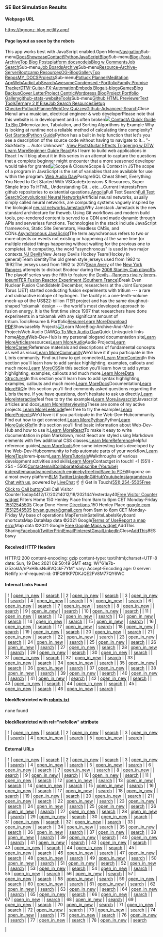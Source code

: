 ### SE Bot Simulation Results

#### Webpage URL

https://bgoonz-blog.netlify.app/

#### Page layout as seen by the robots

This app works best with JavaScript enabled.[](https://bgoonz-blog.netlify.app/)Open Menu[Navigation](https://bgoonz-blog.netlify.app/docs/sitemap)Sub-menu[Docs](https://bgoonz-blog.netlify.app/docs)[Showcase](https://bgoonz-blog.netlify.app/showcase)[Contact!](https://bgoonz-blog.netlify.app/docs/faq/contact)[Python](https://bgoonz-blog.netlify.app/docs/python/python-ds)[JavaScript](https://bgoonz-blog.netlify.app/javascript)[Blog](https://bgoonz-blog.netlify.app/blog/)Sub-menu[Blog-Post-Archive](https://bgoonz.blogspot.com/)[Top Blog Posts](https://blog-w-comments.vercel.app/)[platform docs](https://bgoonz-blog.netlify.app/blog/platform-docs/)[nodejs](https://bgoonz-blog.netlify.app/docs/articles/nodejs/)[Blog w Comments](https://bgoonz-blog.netlify.app/blogWcomments/)[Job Search](https://bgoonz-blog.netlify.app/docs/interview/job-search-nav/)Sub-menu[Job Boards](https://bgoonz-blog.netlify.app/interview/job-boards)[Archive](https://bgoonz-blog.netlify.app/docs/tools/Archive)Sub-menu[Resource-Archive-Server](https://github.com/bgoonz/Learning-Assets)[Bootcamp Resources](https://lambda-resources.netlify.app/)[OG-Blog](https://web-dev-resource-hub.netlify.app/)[Gallery](https://bgoonz-blog.netlify.app/docs/gallery)[Top Repos](https://bgoonz-blog.netlify.app/docs)[MY_DOCS](https://bryan-guner.gitbook.io/my-docs/)[Projects](https://bgoonz-blog.netlify.app/docs/projects)Sub-menu[Potluck Planner](https://potluck-landing.netlify.app/)[Meditation App](https://meditate42app.netlify.app/)[WebAudioLab](https://panoramic-eggplant-452e4.netlify.app/)[SearchAwesome](https://bgoonz.github.io/searchAwesome/)[Condensed -Portfolio](https://bg-portfolio.netlify.app/)[Family Promise Tracker](https://a.familypromiseservicetracker.dev/)[DTW-Guitar-FX-Automation](https://github.com/bgoonz/Revamped-Automatic-Guitar-Effect-Triggering)[Embeds Blog](https://friendly-panda-b61ab.netlify.app/)[alt-blogs](https://bgoonz-blog-v3-0.netlify.app/)[Games](https://bgoonz-games.netlify.app/)[Blog Backup](https://bgoonz-blog-v3-0.netlify.app/)[Cover Letter](https://bgoonz-cv.netlify.app/)[Project Centric](https://project-portfolio42.netlify.app/)[Wordpress Blog](https://web-dev-hub.com/)[Project Portfolio Gallery](https://project-portfolio42.netlify.app/)[github-stats-website](https://bgoonz.github.io/github-stats-website/)[Tools](https://bgoonz-blog.netlify.app/docs/tools)Sub-menu[Github HTML Previewer](https://githtmlpreview.netlify.app/)[Text Tools](https://devtools42.netlify.app/)[Ternary 2 If Else](https://ternary42.netlify.app/)[Job Search Resources](https://determined-dijkstra-ee7390.netlify.app/)[Setup Checker](https://github.com/bgoonz/web-dev-setup-checker)[PotluckPlanner](https://potluck-landing.netlify.app/)[WebDev Quizzes](https://web-dev-interview-prep-quiz-website.netlify.app/)[Github-Advanced-Search](https://github.com/search/advanced)Close Menu[](https://github.com/bgoonz/BGOONZ_BLOG_2.0)I am a musician, electrical engineer & web developerPlease note that this website is in development and is often broken![](https://www.vagrantup.com/)[](mailto:bryan.guner@gmail.com)[](https://www.youtube.com/channel/UC9-rYyUMsnEBK8G8fCyrXXA/videos)[](https://www.instagram.com/bgoonz/?hl=en)[](https://www.pinterest.com/bryanguner/_saved/)[](https://www.linkedin.com/in/bryan-guner-046199128/)[ ](https://webpack.js.org/)[](https://www.adobe.com/products/xd.html)[](https://app.netlify.com/sites/bgoonz-blog/deploys)[](https://github.com/bgoonz/github-readme-activity-graph)[Contact](https://sidebar-blog.netlify.app/contact/)[A Quick Guide To Big O](https://medium.com/star-gazers/a-quick-guide-to-big-o-notation-memoization-tabulation-and-sorting-algorithms-by-example-803ff193c522)Memoization, Tabulation, and Sorting Algorithms by Example Why is looking at runtime not a reliable method of calculating time complexity?[Get Started](https://bgoonz-blog.netlify.app/docs)[Python Guide](https://bgoonzblog20master.gatsbyjs.io/docs/python/)Python has a built in help function that let's you see a description of the source code without having to navigate to it... "-SickNasty ... Autor Unknown" .[View Posts](https://bgoonzblog20master.gatsbyjs.io/docs/python/)[Guitar Effects Triggering w DTW](https://github.com/bgoonz/Revamped-Automatic-Guitar-Effect-Triggering) [Learn More](https://bgoonz-blog.netlify.app/docs/tools)[Beginner Guide React](https://bryanguner.medium.com/introductory-react-part-2-cda01615a186)As I learn to build web applications in React I will blog about it in this series in an attempt to capture the questions that a complete beginner might encounter that a more seasoned developer would take for granted![Scope & Closure](https://dev.to/bgoonz/scope-and-context-in-javascript-5cma)Scope & Context in JSThe scope of a program in JavaScript is the set of variables that are available for use within the program. [Web Audio Daw](https://mihirbeg28.netlify.app/)PostgreSQL Cheat Sheet, Everything You Need to Get Started With VSCodeExtensions & Resources, Super Simple Intro To HTML, Understanding Git... etc....Current InterestsFrom github repositories to existential questions.[Angolia](https://bgoonz-blog.netlify.app/angolia)Full Text Search[Full Text Search](https://www.algolia.com/)[Convolutional Neural Networks](https://bgoonz-blog.netlify.app/neural)Artificial neural networks, usually simply called neural networks, are computing systems vaguely inspired by the biological [neural networks](https://github.com/tensorflow/tensorflow)[Jamstack](https://bgoonz-blog.netlify.app/jamstack)Why Jamstack Jamstack is the new standard architecture for theweb. Using Git workflows and modern build tools, pre-rendered content is served to a CDN and made dynamic through APIs and serverless functions. Technologies in the stack include JavaScript frameworks, Static Site Generators, Headless CMSs, and CDNs.[Asynchronous JavaScript](https://bgoonz-blog.netlify.app/lorem-ipsum)The term asynchronous refers to two or more objects or events not existing or happening at the same time (or multiple related things happening without waiting for the previous one to complete). In computing, the word "asynchronous" is used in two major contexts.[NJ Devils](https://www.allaboutthejersey.com/)New Jersey Devils Hockey Team(Hockey in general)Team identity[](https://en.wikipedia.org/wiki/File:OldDevils.png)The old green style jerseys used from 1982 to 1992The jerseys used from 1992 to 2017[Sean Avery](https://en.wikipedia.org/wiki/Sean_Avery) of the [New York Rangers](https://en.wikipedia.org/wiki/New_York_Rangers) attempts to distract Brodeur during the [2008 Stanley Cup playoffs](https://en.wikipedia.org/wiki/2008_Stanley_Cup_playoffs). The playoff series was the fifth to feature the [Devils--Rangers rivalry](https://en.wikipedia.org/wiki/Devils%E2%80%93Rangers_rivalry).[lorem-ipsum](https://www.xml-sitemaps.com/#)[ITER Fusion Reactor Experiment (Southern France)](https://bgoonz-blog.netlify.app/lorem-ipsum)Break Even Nuclear Fusion CandidateIn December, researchers at the Joint European Torus (JET) started conducting fusion experiments with tritium --- a rare and radioactive isotope of hydrogen. The facility is a one-tenth-volume mock-up of the US$22-billion ITER project and has the same doughnut-shaped 'tokamak' design --- the world's most developed approach to fusion energy. It is the first time since 1997 that researchers have done experiments in a tokamak with any significant amount of tritium.ToolsResume & Portfolio[Resume](https://github.com/bgoonz/resume-cv-portfolio-samples/raw/master/2021-resume/bryan-guner-resume-2021.pdf)[Learn More](https://1drv.ms/b/s!AkGiZ9n9CRDSpLsZsnPtiN7p77vq6A)[Download PDF](https://www.xml-sitemaps.com/#)ShowcaseMy Projects![Learn More](https://bgoonz-blog.netlify.app/showcase)Blog-Archive-And-Mini-ProjectsWeb Audio DAW[Go To Web Audio Daw](https://mihirbegmusiclab.netlify.app/)Quick Linksquick links home[About](https://bgoonz-blog.netlify.app/docs/about/)Web-Dev-Hub is my personal blogand documentation site[Learn More](https://bgoonz-blog.netlify.app/docs/about/)[Articles](https://bgoonz-blog.netlify.app/docs/articles/)resources[Learn More](https://bgoonz-blog.netlify.app/docs/articles/)[Audio](https://bgoonz-blog.netlify.app/docs/audio/)Audio Projects[Learn More](https://bgoonz-blog.netlify.app/docs/audio/)[Career](https://bgoonz-blog.netlify.app/docs/career/)Reference materials and descriptions of fundamental concepts as well as visua[Learn More](https://bgoonz-blog.netlify.app/docs/career/)[Community](https://bgoonz-blog.netlify.app/docs/community/)We'd love it if you participate in the Libris community. Find out how to get connected.[Learn More](https://bgoonz-blog.netlify.app/docs/community/)[Content](https://bgoonz-blog.netlify.app/docs/content/)In this section you'll learn how to add syntax highlighting, examples, callouts and much more.[Learn More](https://bgoonz-blog.netlify.app/docs/content/)[CSS](https://bgoonz-blog.netlify.app/docs/css/)In this section you'll learn how to add syntax highlighting, examples, callouts and much more.[Learn More](https://bgoonz-blog.netlify.app/docs/css/)[Data Structures](https://bgoonz-blog.netlify.app/docs/data-structures/)In this section you'll learn how to add syntax highlighting, examples, callouts and much more.[Learn More](https://bgoonz-blog.netlify.app/docs/data-structures/)[Docs](https://bgoonz-blog.netlify.app/docs/docs/)Documentation[Learn More](https://bgoonz-blog.netlify.app/docs/docs/)[FAQ](https://bgoonz-blog.netlify.app/docs/faq/)In this section you'll find commonly asked questions regarding the Libris theme. If you have questions, don't hesitate to ask us directly.[Learn More](https://bgoonz-blog.netlify.app/docs/faq/)[Interactive](https://bgoonz-blog.netlify.app/docs/interact/)feel free to try the examples[Learn More](https://bgoonz-blog.netlify.app/docs/interact/)[Javascript](https://bgoonz-blog.netlify.app/docs/javascript/)Javascript articles and docs[Learn More](https://bgoonz-blog.netlify.app/docs/javascript/)[Interviewing](https://bgoonz-blog.netlify.app/docs/interview/)These are some of my active projects.[Learn More](https://bgoonz-blog.netlify.app/docs/interview/)[Leetcode](https://bgoonz-blog.netlify.app/docs/leetcode/)feel free to try the examples[Learn More](https://bgoonz-blog.netlify.app/docs/leetcode/)[Projects](https://bgoonz-blog.netlify.app/docs/projects/)We'd love it if you participate in the Web-Dev-Hubcommunity. Find out how to get connected.[Learn More](https://bgoonz-blog.netlify.app/docs/projects/)[Python](https://bgoonz-blog.netlify.app/docs/python/)Python[Learn More](https://bgoonz-blog.netlify.app/docs/python/)[QuickRef](https://bgoonz-blog.netlify.app/docs/quick-reference/)In this section you'll find basic information about Web-Dev-Hub and how to use it.[Learn More](https://bgoonz-blog.netlify.app/docs/quick-reference/)[React](https://bgoonz-blog.netlify.app/docs/react/)To make it easy to write documentation in plain Markdown, most React are styled using Markdown elements with few additional CSS classes.[Learn More](https://bgoonz-blog.netlify.app/docs/react/)[Reference](https://bgoonz-blog.netlify.app/docs/reference/)helpful reference guides[Learn More](https://bgoonz-blog.netlify.app/docs/reference/)[Tools](https://bgoonz-blog.netlify.app/docs/tools/)See some interesting tools developed by the Web-Dev-Hubcommunity to help automate parts of your workflow.[Learn More](https://bgoonz-blog.netlify.app/docs/tools/)[Tips](https://bgoonz-blog.netlify.app/docs/tips/)lorem-ipsum[Learn More](https://bgoonz-blog.netlify.app/docs/tips/)[Tutorials](https://bgoonz-blog.netlify.app/docs/tutorials/)Walkthroughs of various development activities and skills[Learn More](https://bgoonz-blog.netlify.app/docs/tutorials/)Contactget in touch! +1 (551) - 254 - 5505[Contact](https://bgoonz-blog.netlify.app/docs/faq/contact)[email](https://bgoonz-blog.netlify.app/mailto:bryan.guner@gmail.com)[Collaborate](https://webdevhub.jetbrains.space/oauth/auth/invite/419dd305ba717a392a02aa5b4e41e09c)[Subscribe (Youtube)](https://bgoonz-blog.netlify.app/) [index](https://search.freefind.com/siteindex.html?si=14588965)[sitemap](https://search.freefind.com/find.html?si=14588965&m=0&p=0)[advanced](https://search.freefind.com/find.html?si=14588965&pid=a)[search engine](https://www.freefind.com/)[byfreefind](https://www.freefind.com/)[Save to PDF](https://pdfcrowd.com/url_to_pdf/?)@bgoonz on almost every platform[BLM](https://random-static-html-deploys.netlify.app/blm.html) [Twitter](https://twitter.com/bgooonz)[LinkedIn](https://www.linkedin.com/in/bryan-guner-046199128/)[GitHub](https://github.com/bgoonz)[Youtube](https://www.youtube.com/channel/UC9-rYyUMsnEBK8G8fCyrXXA)[Instagram](https://www.instagram.com/bgoonz/?hl=en)[dev.to](https://dev.to/bgoonz) [Chat with us](https://www.livechatinc.com/chat-with/13199361/), powered by [LiveChat](https://www.livechatinc.com/?welcome) ☝️ ☝️ Get In Touch[(551) 254-5505](tel:+15512545505)[Free Click to Call button](https://elfsight.com/click-to-call-widget/?utm_source=websites&utm_medium=clients&utm_content=click-to-call&utm_term=bgoonz-blog.netlify.app&utm_campaign=free-widget)Call Call Visitor CounterToday4412/17/20214012/18/202144Yesterday40[Free Visitor Counter widget](https://elfsight.com/visitor-counter-widget/?utm_source=websites&utm_medium=clients&utm_content=visitor-counter&utm_term=bgoonz-blog.netlify.app&utm_campaign=free-widget) Filters Home 150 Henley Place from 9am to 6pm CET Monday-Friday [15512545505](tel:15512545505) Clear Done Home [Directions ](https://www.google.com/maps/dir/?api=1&destination=40.7670206,)150 Henley Place [google.com](https://google.com/) [15512545505](tel:15512545505) <bryan.guner@gmail.com> from 9am to 6pm CET Monday-Friday My base of operations MapTerrainSatelliteLabels[](https://maps.google.com/maps?ll=40.768166,-74.016988&z=17&t=m&hl=en&gl=US&mapclient=apiv3)Keyboard shortcutsMap DataMap data ©2021 Google[Terms of Use](https://www.google.com/intl/en_US/help/terms_maps.html)[Report a map error](https://www.google.com/maps/@40.7681663,-74.0169881,17z/data=!10m1!1e1!12b1?source=apiv3&rapsrc=apiv3)Map data ©2021 Google [Free Google Maps widget ](https://elfsight.com/google-maps-widget/?utm_source=websites&utm_medium=clients&utm_content=google-maps&utm_term=bgoonz-blog.netlify.app&utm_campaign=free-widget)AddThis Sharing[Facebook](https://www.xml-sitemaps.com/#)[Twitter](https://www.xml-sitemaps.com/#)[Print](https://www.xml-sitemaps.com/#)[Email](https://www.xml-sitemaps.com/#)[Pinterest](https://www.xml-sitemaps.com/#)[Gmail](https://www.xml-sitemaps.com/#)[LinkedIn](https://www.xml-sitemaps.com/#)[](https://www.xml-sitemaps.com/#)Close[](https://bgoonz-blog.netlify.app/)[AddThis](https://www.addthis.com/website-tools/overview?utm_source=AddThis%20Tools&utm_medium=image)BESbswy

#### Received HTTP Headers

HTTP/2 200
content-encoding: gzip
content-type: text/html;charset=UTF-8
date: Sun, 19 Dec 2021 09:50:49 GMT
etag: W/"61e7b-iz5zokIA/nPxH8usNuBVQckF7YM"
vary: Accept-Encoding
age: 0
server: Netlify
x-nf-request-id: 01FQ91KP7DKJQE2FV8M77QY6WC

#### Internal Links Found

| 1 | [open_in_new](https://bgoonz-blog.netlify.app/ 'Open this page in a new windows') | | [search](https://www.xml-sitemaps.com/se-bot-simulator.html?go=1&pageurl=https%3A%2F%2Fbgoonz-blog.netlify.app%2F&se=googlebot 'Check this page with SE bot simulator') |
| 2 | [open_in_new](https://bgoonz-blog.netlify.app/docs/sitemap 'Open this page in a new windows') | | [search](https://www.xml-sitemaps.com/se-bot-simulator.html?go=1&pageurl=https%3A%2F%2Fbgoonz-blog.netlify.app%2Fdocs%2Fsitemap&se=googlebot 'Check this page with SE bot simulator') |
| 3 | [open_in_new](https://bgoonz-blog.netlify.app/docs 'Open this page in a new windows') | | [search](https://www.xml-sitemaps.com/se-bot-simulator.html?go=1&pageurl=https%3A%2F%2Fbgoonz-blog.netlify.app%2Fdocs&se=googlebot 'Check this page with SE bot simulator') |
| 4 | [open_in_new](https://bgoonz-blog.netlify.app/showcase 'Open this page in a new windows') | | [search](https://www.xml-sitemaps.com/se-bot-simulator.html?go=1&pageurl=https%3A%2F%2Fbgoonz-blog.netlify.app%2Fshowcase&se=googlebot 'Check this page with SE bot simulator') |
| 5 | [open_in_new](https://bgoonz-blog.netlify.app/docs/faq/contact 'Open this page in a new windows') | | [search](https://www.xml-sitemaps.com/se-bot-simulator.html?go=1&pageurl=https%3A%2F%2Fbgoonz-blog.netlify.app%2Fdocs%2Ffaq%2Fcontact&se=googlebot 'Check this page with SE bot simulator') |
| 6 | [open_in_new](https://bgoonz-blog.netlify.app/docs/python/python-ds 'Open this page in a new windows') | | [search](https://www.xml-sitemaps.com/se-bot-simulator.html?go=1&pageurl=https%3A%2F%2Fbgoonz-blog.netlify.app%2Fdocs%2Fpython%2Fpython-ds&se=googlebot 'Check this page with SE bot simulator') |
| 7 | [open_in_new](https://bgoonz-blog.netlify.app/javascript 'Open this page in a new windows') | | [search](https://www.xml-sitemaps.com/se-bot-simulator.html?go=1&pageurl=https%3A%2F%2Fbgoonz-blog.netlify.app%2Fjavascript&se=googlebot 'Check this page with SE bot simulator') |
| 8 | [open_in_new](https://bgoonz-blog.netlify.app/blog/ 'Open this page in a new windows') | | [search](https://www.xml-sitemaps.com/se-bot-simulator.html?go=1&pageurl=https%3A%2F%2Fbgoonz-blog.netlify.app%2Fblog%2F&se=googlebot 'Check this page with SE bot simulator') |
| 9 | [open_in_new](https://bgoonz-blog.netlify.app/blog/platform-docs/ 'Open this page in a new windows') | | [search](https://www.xml-sitemaps.com/se-bot-simulator.html?go=1&pageurl=https%3A%2F%2Fbgoonz-blog.netlify.app%2Fblog%2Fplatform-docs%2F&se=googlebot 'Check this page with SE bot simulator') |
| 10 | [open_in_new](https://bgoonz-blog.netlify.app/docs/articles/nodejs/ 'Open this page in a new windows') | | [search](https://www.xml-sitemaps.com/se-bot-simulator.html?go=1&pageurl=https%3A%2F%2Fbgoonz-blog.netlify.app%2Fdocs%2Farticles%2Fnodejs%2F&se=googlebot 'Check this page with SE bot simulator') |
| 11 | [open_in_new](https://bgoonz-blog.netlify.app/blogWcomments/ 'Open this page in a new windows') | | [search](https://www.xml-sitemaps.com/se-bot-simulator.html?go=1&pageurl=https%3A%2F%2Fbgoonz-blog.netlify.app%2FblogWcomments%2F&se=googlebot 'Check this page with SE bot simulator') |
| 12 | [open_in_new](https://bgoonz-blog.netlify.app/docs/interview/job-search-nav/ 'Open this page in a new windows') | | [search](https://www.xml-sitemaps.com/se-bot-simulator.html?go=1&pageurl=https%3A%2F%2Fbgoonz-blog.netlify.app%2Fdocs%2Finterview%2Fjob-search-nav%2F&se=googlebot 'Check this page with SE bot simulator') |
| 13 | [open_in_new](https://bgoonz-blog.netlify.app/interview/job-boards 'Open this page in a new windows') | | [search](https://www.xml-sitemaps.com/se-bot-simulator.html?go=1&pageurl=https%3A%2F%2Fbgoonz-blog.netlify.app%2Finterview%2Fjob-boards&se=googlebot 'Check this page with SE bot simulator') |
| 14 | [open_in_new](https://bgoonz-blog.netlify.app/docs/tools/Archive 'Open this page in a new windows') | | [search](https://www.xml-sitemaps.com/se-bot-simulator.html?go=1&pageurl=https%3A%2F%2Fbgoonz-blog.netlify.app%2Fdocs%2Ftools%2FArchive&se=googlebot 'Check this page with SE bot simulator') |
| 15 | [open_in_new](https://bgoonz-blog.netlify.app/docs/gallery 'Open this page in a new windows') | | [search](https://www.xml-sitemaps.com/se-bot-simulator.html?go=1&pageurl=https%3A%2F%2Fbgoonz-blog.netlify.app%2Fdocs%2Fgallery&se=googlebot 'Check this page with SE bot simulator') |
| 16 | [open_in_new](https://bgoonz-blog.netlify.app/docs/projects 'Open this page in a new windows') | | [search](https://www.xml-sitemaps.com/se-bot-simulator.html?go=1&pageurl=https%3A%2F%2Fbgoonz-blog.netlify.app%2Fdocs%2Fprojects&se=googlebot 'Check this page with SE bot simulator') |
| 17 | [open_in_new](https://bgoonz-blog.netlify.app/docs/tools 'Open this page in a new windows') | | [search](https://www.xml-sitemaps.com/se-bot-simulator.html?go=1&pageurl=https%3A%2F%2Fbgoonz-blog.netlify.app%2Fdocs%2Ftools&se=googlebot 'Check this page with SE bot simulator') |
| 18 | [open_in_new](https://bgoonz-blog.netlify.app/angolia 'Open this page in a new windows') | | [search](https://www.xml-sitemaps.com/se-bot-simulator.html?go=1&pageurl=https%3A%2F%2Fbgoonz-blog.netlify.app%2Fangolia&se=googlebot 'Check this page with SE bot simulator') |
| 19 | [open_in_new](https://bgoonz-blog.netlify.app/neural%20networks 'Open this page in a new windows') | | [search](https://www.xml-sitemaps.com/se-bot-simulator.html?go=1&pageurl=https%3A%2F%2Fbgoonz-blog.netlify.app%2Fneural+networks&se=googlebot 'Check this page with SE bot simulator') |
| 20 | [open_in_new](https://bgoonz-blog.netlify.app/jamstack 'Open this page in a new windows') | | [search](https://www.xml-sitemaps.com/se-bot-simulator.html?go=1&pageurl=https%3A%2F%2Fbgoonz-blog.netlify.app%2Fjamstack&se=googlebot 'Check this page with SE bot simulator') |
| 21 | [open_in_new](https://bgoonz-blog.netlify.app/lorem-ipsum 'Open this page in a new windows') | | [search](https://www.xml-sitemaps.com/se-bot-simulator.html?go=1&pageurl=https%3A%2F%2Fbgoonz-blog.netlify.app%2Florem-ipsum&se=googlebot 'Check this page with SE bot simulator') |
| 22 | [open_in_new](https://bgoonz-blog.netlify.app/docs/about/ 'Open this page in a new windows') | | [search](https://www.xml-sitemaps.com/se-bot-simulator.html?go=1&pageurl=https%3A%2F%2Fbgoonz-blog.netlify.app%2Fdocs%2Fabout%2F&se=googlebot 'Check this page with SE bot simulator') |
| 23 | [open_in_new](https://bgoonz-blog.netlify.app/docs/articles/ 'Open this page in a new windows') | | [search](https://www.xml-sitemaps.com/se-bot-simulator.html?go=1&pageurl=https%3A%2F%2Fbgoonz-blog.netlify.app%2Fdocs%2Farticles%2F&se=googlebot 'Check this page with SE bot simulator') |
| 24 | [open_in_new](https://bgoonz-blog.netlify.app/docs/audio/ 'Open this page in a new windows') | | [search](https://www.xml-sitemaps.com/se-bot-simulator.html?go=1&pageurl=https%3A%2F%2Fbgoonz-blog.netlify.app%2Fdocs%2Faudio%2F&se=googlebot 'Check this page with SE bot simulator') |
| 25 | [open_in_new](https://bgoonz-blog.netlify.app/docs/career/ 'Open this page in a new windows') | | [search](https://www.xml-sitemaps.com/se-bot-simulator.html?go=1&pageurl=https%3A%2F%2Fbgoonz-blog.netlify.app%2Fdocs%2Fcareer%2F&se=googlebot 'Check this page with SE bot simulator') |
| 26 | [open_in_new](https://bgoonz-blog.netlify.app/docs/community/ 'Open this page in a new windows') | | [search](https://www.xml-sitemaps.com/se-bot-simulator.html?go=1&pageurl=https%3A%2F%2Fbgoonz-blog.netlify.app%2Fdocs%2Fcommunity%2F&se=googlebot 'Check this page with SE bot simulator') |
| 27 | [open_in_new](https://bgoonz-blog.netlify.app/docs/content/ 'Open this page in a new windows') | | [search](https://www.xml-sitemaps.com/se-bot-simulator.html?go=1&pageurl=https%3A%2F%2Fbgoonz-blog.netlify.app%2Fdocs%2Fcontent%2F&se=googlebot 'Check this page with SE bot simulator') |
| 28 | [open_in_new](https://bgoonz-blog.netlify.app/docs/css/ 'Open this page in a new windows') | | [search](https://www.xml-sitemaps.com/se-bot-simulator.html?go=1&pageurl=https%3A%2F%2Fbgoonz-blog.netlify.app%2Fdocs%2Fcss%2F&se=googlebot 'Check this page with SE bot simulator') |
| 29 | [open_in_new](https://bgoonz-blog.netlify.app/docs/data-structures/ 'Open this page in a new windows') | | [search](https://www.xml-sitemaps.com/se-bot-simulator.html?go=1&pageurl=https%3A%2F%2Fbgoonz-blog.netlify.app%2Fdocs%2Fdata-structures%2F&se=googlebot 'Check this page with SE bot simulator') |
| 30 | [open_in_new](https://bgoonz-blog.netlify.app/docs/docs/ 'Open this page in a new windows') | | [search](https://www.xml-sitemaps.com/se-bot-simulator.html?go=1&pageurl=https%3A%2F%2Fbgoonz-blog.netlify.app%2Fdocs%2Fdocs%2F&se=googlebot 'Check this page with SE bot simulator') |
| 31 | [open_in_new](https://bgoonz-blog.netlify.app/docs/faq/ 'Open this page in a new windows') | | [search](https://www.xml-sitemaps.com/se-bot-simulator.html?go=1&pageurl=https%3A%2F%2Fbgoonz-blog.netlify.app%2Fdocs%2Ffaq%2F&se=googlebot 'Check this page with SE bot simulator') |
| 32 | [open_in_new](https://bgoonz-blog.netlify.app/docs/interact/ 'Open this page in a new windows') | | [search](https://www.xml-sitemaps.com/se-bot-simulator.html?go=1&pageurl=https%3A%2F%2Fbgoonz-blog.netlify.app%2Fdocs%2Finteract%2F&se=googlebot 'Check this page with SE bot simulator') |
| 33 | [open_in_new](https://bgoonz-blog.netlify.app/docs/javascript/ 'Open this page in a new windows') | | [search](https://www.xml-sitemaps.com/se-bot-simulator.html?go=1&pageurl=https%3A%2F%2Fbgoonz-blog.netlify.app%2Fdocs%2Fjavascript%2F&se=googlebot 'Check this page with SE bot simulator') |
| 34 | [open_in_new](https://bgoonz-blog.netlify.app/docs/interview/ 'Open this page in a new windows') | | [search](https://www.xml-sitemaps.com/se-bot-simulator.html?go=1&pageurl=https%3A%2F%2Fbgoonz-blog.netlify.app%2Fdocs%2Finterview%2F&se=googlebot 'Check this page with SE bot simulator') |
| 35 | [open_in_new](https://bgoonz-blog.netlify.app/docs/leetcode/ 'Open this page in a new windows') | | [search](https://www.xml-sitemaps.com/se-bot-simulator.html?go=1&pageurl=https%3A%2F%2Fbgoonz-blog.netlify.app%2Fdocs%2Fleetcode%2F&se=googlebot 'Check this page with SE bot simulator') |
| 36 | [open_in_new](https://bgoonz-blog.netlify.app/docs/projects/ 'Open this page in a new windows') | | [search](https://www.xml-sitemaps.com/se-bot-simulator.html?go=1&pageurl=https%3A%2F%2Fbgoonz-blog.netlify.app%2Fdocs%2Fprojects%2F&se=googlebot 'Check this page with SE bot simulator') |
| 37 | [open_in_new](https://bgoonz-blog.netlify.app/docs/python/ 'Open this page in a new windows') | | [search](https://www.xml-sitemaps.com/se-bot-simulator.html?go=1&pageurl=https%3A%2F%2Fbgoonz-blog.netlify.app%2Fdocs%2Fpython%2F&se=googlebot 'Check this page with SE bot simulator') |
| 38 | [open_in_new](https://bgoonz-blog.netlify.app/docs/quick-reference/ 'Open this page in a new windows') | | [search](https://www.xml-sitemaps.com/se-bot-simulator.html?go=1&pageurl=https%3A%2F%2Fbgoonz-blog.netlify.app%2Fdocs%2Fquick-reference%2F&se=googlebot 'Check this page with SE bot simulator') |
| 39 | [open_in_new](https://bgoonz-blog.netlify.app/docs/react/ 'Open this page in a new windows') | | [search](https://www.xml-sitemaps.com/se-bot-simulator.html?go=1&pageurl=https%3A%2F%2Fbgoonz-blog.netlify.app%2Fdocs%2Freact%2F&se=googlebot 'Check this page with SE bot simulator') |
| 40 | [open_in_new](https://bgoonz-blog.netlify.app/docs/reference/ 'Open this page in a new windows') | | [search](https://www.xml-sitemaps.com/se-bot-simulator.html?go=1&pageurl=https%3A%2F%2Fbgoonz-blog.netlify.app%2Fdocs%2Freference%2F&se=googlebot 'Check this page with SE bot simulator') |
| 41 | [open_in_new](https://bgoonz-blog.netlify.app/docs/tools/ 'Open this page in a new windows') | | [search](https://www.xml-sitemaps.com/se-bot-simulator.html?go=1&pageurl=https%3A%2F%2Fbgoonz-blog.netlify.app%2Fdocs%2Ftools%2F&se=googlebot 'Check this page with SE bot simulator') |
| 42 | [open_in_new](https://bgoonz-blog.netlify.app/docs/tips/ 'Open this page in a new windows') | | [search](https://www.xml-sitemaps.com/se-bot-simulator.html?go=1&pageurl=https%3A%2F%2Fbgoonz-blog.netlify.app%2Fdocs%2Ftips%2F&se=googlebot 'Check this page with SE bot simulator') |
| 43 | [open_in_new](https://bgoonz-blog.netlify.app/docs/tutorials/ 'Open this page in a new windows') | | [search](https://www.xml-sitemaps.com/se-bot-simulator.html?go=1&pageurl=https%3A%2F%2Fbgoonz-blog.netlify.app%2Fdocs%2Ftutorials%2F&se=googlebot 'Check this page with SE bot simulator') |
| 44 | [open_in_new](https://bgoonz-blog.netlify.app/mailto:bryan.guner@gmail.com 'Open this page in a new windows') | | [search](https://www.xml-sitemaps.com/se-bot-simulator.html?go=1&pageurl=https%3A%2F%2Fbgoonz-blog.netlify.app%2Fmailto%3Abryan.guner%40gmail.com&se=googlebot 'Check this page with SE bot simulator') |
| 45 | [open_in_new](https://bgoonz-blog.netlify.app/%20https://www.youtube.com/channel/UC9-rYyUMsnEBK8G8fCyrXXA?sub_confirmation=1 'Open this page in a new windows') | | [search](https://www.xml-sitemaps.com/se-bot-simulator.html?go=1&pageurl=https%3A%2F%2Fbgoonz-blog.netlify.app%2F+https%3A%2F%2Fwww.youtube.com%2Fchannel%2FUC9-rYyUMsnEBK8G8fCyrXXA%3Fsub_confirmation%3D1&se=googlebot 'Check this page with SE bot simulator') |
| 46 | [open_in_new](https://bgoonz-blog.netlify.app/about:blank 'Open this page in a new windows') | | [search](https://www.xml-sitemaps.com/se-bot-simulator.html?go=1&pageurl=https%3A%2F%2Fbgoonz-blog.netlify.app%2Fabout%3Ablank&se=googlebot 'Check this page with SE bot simulator') |

#### blockRestricted with [robots.txt](https://bgoonz-blog.netlify.app/robots.txt)

none found

#### blockRestricted with rel="nofollow" attribute

| 1 | [open_in_new](https://www.freefind.com/ 'Open this page in a new windows') | | [search](https://www.xml-sitemaps.com/se-bot-simulator.html?go=1&pageurl=https%3A%2F%2Fwww.freefind.com&se=googlebot 'Check this page with SE bot simulator') |
| 2 | [open_in_new](https://www.freefind.com/ 'Open this page in a new windows') | | [search](https://www.xml-sitemaps.com/se-bot-simulator.html?go=1&pageurl=https%3A%2F%2Fwww.freefind.com&se=googlebot 'Check this page with SE bot simulator') |
| 3 | [open_in_new](https://www.livechatinc.com/chat-with/13199361/ 'Open this page in a new windows') | | [search](https://www.xml-sitemaps.com/se-bot-simulator.html?go=1&pageurl=https%3A%2F%2Fwww.livechatinc.com%2Fchat-with%2F13199361%2F&se=googlebot 'Check this page with SE bot simulator') |
| 4 | [open_in_new](https://www.google.com/maps/dir/?api=1&destination=40.7670206,%20-74.01698809999999 'Open this page in a new windows') | | [search](https://www.xml-sitemaps.com/se-bot-simulator.html?go=1&pageurl=https%3A%2F%2Fwww.google.com%2Fmaps%2Fdir%2F%3Fapi%3D1%26amp%3Bdestination%3D40.7670206%2C+-74.01698809999999&se=googlebot 'Check this page with SE bot simulator') |
| 5 | [open_in_new](https://google.com/ 'Open this page in a new windows') | | [search](https://www.xml-sitemaps.com/se-bot-simulator.html?go=1&pageurl=https%3A%2F%2Fgoogle.com&se=googlebot 'Check this page with SE bot simulator') |

#### External URLs

| 1 | [open_in_new](https://minnesotafreedomfund.org/ 'Open this page in a new windows') | | [search](https://www.xml-sitemaps.com/se-bot-simulator.html?go=1&pageurl=https%3A%2F%2Fminnesotafreedomfund.org%2F&se=googlebot 'Check this page with SE bot simulator') |
| 2 | [open_in_new](http://blmbadge.unicornplatform.com/ 'Open this page in a new windows') | | [search](https://www.xml-sitemaps.com/se-bot-simulator.html?go=1&pageurl=http%3A%2F%2Fblmbadge.unicornplatform.com&se=googlebot 'Check this page with SE bot simulator') |
| 3 | [open_in_new](https://bgoonz.blogspot.com/ 'Open this page in a new windows') | | [search](https://www.xml-sitemaps.com/se-bot-simulator.html?go=1&pageurl=https%3A%2F%2Fbgoonz.blogspot.com%2F&se=googlebot 'Check this page with SE bot simulator') |
| 4 | [open_in_new](https://blog-w-comments.vercel.app/ 'Open this page in a new windows') | | [search](https://www.xml-sitemaps.com/se-bot-simulator.html?go=1&pageurl=https%3A%2F%2Fblog-w-comments.vercel.app%2F&se=googlebot 'Check this page with SE bot simulator') |
| 5 | [open_in_new](https://github.com/bgoonz/Learning-Assets 'Open this page in a new windows') | | [search](https://www.xml-sitemaps.com/se-bot-simulator.html?go=1&pageurl=https%3A%2F%2Fgithub.com%2Fbgoonz%2FLearning-Assets&se=googlebot 'Check this page with SE bot simulator') |
| 6 | [open_in_new](https://lambda-resources.netlify.app/ 'Open this page in a new windows') | | [search](https://www.xml-sitemaps.com/se-bot-simulator.html?go=1&pageurl=https%3A%2F%2Flambda-resources.netlify.app%2F&se=googlebot 'Check this page with SE bot simulator') |
| 7 | [open_in_new](https://web-dev-resource-hub.netlify.app/ 'Open this page in a new windows') | | [search](https://www.xml-sitemaps.com/se-bot-simulator.html?go=1&pageurl=https%3A%2F%2Fweb-dev-resource-hub.netlify.app%2F&se=googlebot 'Check this page with SE bot simulator') |
| 8 | [open_in_new](https://bryan-guner.gitbook.io/my-docs/ 'Open this page in a new windows') | | [search](https://www.xml-sitemaps.com/se-bot-simulator.html?go=1&pageurl=https%3A%2F%2Fbryan-guner.gitbook.io%2Fmy-docs%2F&se=googlebot 'Check this page with SE bot simulator') |
| 9 | [open_in_new](https://potluck-landing.netlify.app/ 'Open this page in a new windows') | | [search](https://www.xml-sitemaps.com/se-bot-simulator.html?go=1&pageurl=https%3A%2F%2Fpotluck-landing.netlify.app%2F&se=googlebot 'Check this page with SE bot simulator') |
| 10 | [open_in_new](https://meditate42app.netlify.app/ 'Open this page in a new windows') | | [search](https://www.xml-sitemaps.com/se-bot-simulator.html?go=1&pageurl=https%3A%2F%2Fmeditate42app.netlify.app%2F&se=googlebot 'Check this page with SE bot simulator') |
| 11 | [open_in_new](https://panoramic-eggplant-452e4.netlify.app/ 'Open this page in a new windows') | | [search](https://www.xml-sitemaps.com/se-bot-simulator.html?go=1&pageurl=https%3A%2F%2Fpanoramic-eggplant-452e4.netlify.app%2F&se=googlebot 'Check this page with SE bot simulator') |
| 12 | [open_in_new](https://bgoonz.github.io/searchAwesome/ 'Open this page in a new windows') | | [search](https://www.xml-sitemaps.com/se-bot-simulator.html?go=1&pageurl=https%3A%2F%2Fbgoonz.github.io%2FsearchAwesome%2F&se=googlebot 'Check this page with SE bot simulator') |
| 13 | [open_in_new](https://bg-portfolio.netlify.app/ 'Open this page in a new windows') | | [search](https://www.xml-sitemaps.com/se-bot-simulator.html?go=1&pageurl=https%3A%2F%2Fbg-portfolio.netlify.app%2F&se=googlebot 'Check this page with SE bot simulator') |
| 14 | [open_in_new](https://a.familypromiseservicetracker.dev/ 'Open this page in a new windows') | | [search](https://www.xml-sitemaps.com/se-bot-simulator.html?go=1&pageurl=https%3A%2F%2Fa.familypromiseservicetracker.dev%2F&se=googlebot 'Check this page with SE bot simulator') |
| 15 | [open_in_new](https://github.com/bgoonz/Revamped-Automatic-Guitar-Effect-Triggering 'Open this page in a new windows') | | [search](https://www.xml-sitemaps.com/se-bot-simulator.html?go=1&pageurl=https%3A%2F%2Fgithub.com%2Fbgoonz%2FRevamped-Automatic-Guitar-Effect-Triggering&se=googlebot 'Check this page with SE bot simulator') |
| 16 | [open_in_new](https://friendly-panda-b61ab.netlify.app/ 'Open this page in a new windows') | | [search](https://www.xml-sitemaps.com/se-bot-simulator.html?go=1&pageurl=https%3A%2F%2Ffriendly-panda-b61ab.netlify.app%2F&se=googlebot 'Check this page with SE bot simulator') |
| 17 | [open_in_new](https://bgoonz-blog-v3-0.netlify.app/ 'Open this page in a new windows') | | [search](https://www.xml-sitemaps.com/se-bot-simulator.html?go=1&pageurl=https%3A%2F%2Fbgoonz-blog-v3-0.netlify.app%2F&se=googlebot 'Check this page with SE bot simulator') |
| 18 | [open_in_new](https://bgoonz-games.netlify.app/ 'Open this page in a new windows') | | [search](https://www.xml-sitemaps.com/se-bot-simulator.html?go=1&pageurl=https%3A%2F%2Fbgoonz-games.netlify.app%2F&se=googlebot 'Check this page with SE bot simulator') |
| 19 | [open_in_new](https://bgoonz-cv.netlify.app/ 'Open this page in a new windows') | | [search](https://www.xml-sitemaps.com/se-bot-simulator.html?go=1&pageurl=https%3A%2F%2Fbgoonz-cv.netlify.app%2F&se=googlebot 'Check this page with SE bot simulator') |
| 20 | [open_in_new](https://project-portfolio42.netlify.app/ 'Open this page in a new windows') | | [search](https://www.xml-sitemaps.com/se-bot-simulator.html?go=1&pageurl=https%3A%2F%2Fproject-portfolio42.netlify.app%2F&se=googlebot 'Check this page with SE bot simulator') |
| 21 | [open_in_new](https://web-dev-hub.com/ 'Open this page in a new windows') | | [search](https://www.xml-sitemaps.com/se-bot-simulator.html?go=1&pageurl=https%3A%2F%2Fweb-dev-hub.com%2F&se=googlebot 'Check this page with SE bot simulator') |
| 22 | [open_in_new](https://bgoonz.github.io/github-stats-website/ 'Open this page in a new windows') | | [search](https://www.xml-sitemaps.com/se-bot-simulator.html?go=1&pageurl=https%3A%2F%2Fbgoonz.github.io%2Fgithub-stats-website%2F&se=googlebot 'Check this page with SE bot simulator') |
| 23 | [open_in_new](https://githtmlpreview.netlify.app/ 'Open this page in a new windows') | | [search](https://www.xml-sitemaps.com/se-bot-simulator.html?go=1&pageurl=https%3A%2F%2Fgithtmlpreview.netlify.app%2F&se=googlebot 'Check this page with SE bot simulator') |
| 24 | [open_in_new](https://devtools42.netlify.app/ 'Open this page in a new windows') | | [search](https://www.xml-sitemaps.com/se-bot-simulator.html?go=1&pageurl=https%3A%2F%2Fdevtools42.netlify.app%2F&se=googlebot 'Check this page with SE bot simulator') |
| 25 | [open_in_new](https://ternary42.netlify.app/ 'Open this page in a new windows') | | [search](https://www.xml-sitemaps.com/se-bot-simulator.html?go=1&pageurl=https%3A%2F%2Fternary42.netlify.app%2F&se=googlebot 'Check this page with SE bot simulator') |
| 26 | [open_in_new](https://determined-dijkstra-ee7390.netlify.app/ 'Open this page in a new windows') | | [search](https://www.xml-sitemaps.com/se-bot-simulator.html?go=1&pageurl=https%3A%2F%2Fdetermined-dijkstra-ee7390.netlify.app%2F&se=googlebot 'Check this page with SE bot simulator') |
| 27 | [open_in_new](https://github.com/bgoonz/web-dev-setup-checker 'Open this page in a new windows') | | [search](https://www.xml-sitemaps.com/se-bot-simulator.html?go=1&pageurl=https%3A%2F%2Fgithub.com%2Fbgoonz%2Fweb-dev-setup-checker&se=googlebot 'Check this page with SE bot simulator') |
| 28 | [open_in_new](https://web-dev-interview-prep-quiz-website.netlify.app/ 'Open this page in a new windows') | | [search](https://www.xml-sitemaps.com/se-bot-simulator.html?go=1&pageurl=https%3A%2F%2Fweb-dev-interview-prep-quiz-website.netlify.app%2F&se=googlebot 'Check this page with SE bot simulator') |
| 29 | [open_in_new](https://github.com/search/advanced 'Open this page in a new windows') | | [search](https://www.xml-sitemaps.com/se-bot-simulator.html?go=1&pageurl=https%3A%2F%2Fgithub.com%2Fsearch%2Fadvanced&se=googlebot 'Check this page with SE bot simulator') |
| 30 | [open_in_new](https://github.com/bgoonz/BGOONZ_BLOG_2.0 'Open this page in a new windows') | | [search](https://www.xml-sitemaps.com/se-bot-simulator.html?go=1&pageurl=https%3A%2F%2Fgithub.com%2Fbgoonz%2FBGOONZ_BLOG_2.0&se=googlebot 'Check this page with SE bot simulator') |
| 31 | [open_in_new](https://www.vagrantup.com/ 'Open this page in a new windows') | | [search](https://www.xml-sitemaps.com/se-bot-simulator.html?go=1&pageurl=https%3A%2F%2Fwww.vagrantup.com%2F&se=googlebot 'Check this page with SE bot simulator') |
| 32 | [open_in_new](https://www.youtube.com/channel/UC9-rYyUMsnEBK8G8fCyrXXA/videos 'Open this page in a new windows') | | [search](https://www.xml-sitemaps.com/se-bot-simulator.html?go=1&pageurl=https%3A%2F%2Fwww.youtube.com%2Fchannel%2FUC9-rYyUMsnEBK8G8fCyrXXA%2Fvideos&se=googlebot 'Check this page with SE bot simulator') |
| 33 | [open_in_new](https://www.instagram.com/bgoonz/?hl=en 'Open this page in a new windows') | | [search](https://www.xml-sitemaps.com/se-bot-simulator.html?go=1&pageurl=https%3A%2F%2Fwww.instagram.com%2Fbgoonz%2F%3Fhl%3Den&se=googlebot 'Check this page with SE bot simulator') |
| 34 | [open_in_new](https://www.pinterest.com/bryanguner/_saved/ 'Open this page in a new windows') | | [search](https://www.xml-sitemaps.com/se-bot-simulator.html?go=1&pageurl=https%3A%2F%2Fwww.pinterest.com%2Fbryanguner%2F_saved%2F&se=googlebot 'Check this page with SE bot simulator') |
| 35 | [open_in_new](https://www.linkedin.com/in/bryan-guner-046199128/ 'Open this page in a new windows') | | [search](https://www.xml-sitemaps.com/se-bot-simulator.html?go=1&pageurl=https%3A%2F%2Fwww.linkedin.com%2Fin%2Fbryan-guner-046199128%2F&se=googlebot 'Check this page with SE bot simulator') |
| 36 | [open_in_new](https://webpack.js.org/ 'Open this page in a new windows') | | [search](https://www.xml-sitemaps.com/se-bot-simulator.html?go=1&pageurl=https%3A%2F%2Fwebpack.js.org%2F&se=googlebot 'Check this page with SE bot simulator') |
| 37 | [open_in_new](https://www.adobe.com/products/xd.html 'Open this page in a new windows') | | [search](https://www.xml-sitemaps.com/se-bot-simulator.html?go=1&pageurl=https%3A%2F%2Fwww.adobe.com%2Fproducts%2Fxd.html&se=googlebot 'Check this page with SE bot simulator') |
| 38 | [open_in_new](https://app.netlify.com/sites/bgoonz-blog/deploys 'Open this page in a new windows') | | [search](https://www.xml-sitemaps.com/se-bot-simulator.html?go=1&pageurl=https%3A%2F%2Fapp.netlify.com%2Fsites%2Fbgoonz-blog%2Fdeploys&se=googlebot 'Check this page with SE bot simulator') |
| 39 | [open_in_new](https://github.com/bgoonz/github-readme-activity-graph 'Open this page in a new windows') | | [search](https://www.xml-sitemaps.com/se-bot-simulator.html?go=1&pageurl=https%3A%2F%2Fgithub.com%2Fbgoonz%2Fgithub-readme-activity-graph&se=googlebot 'Check this page with SE bot simulator') |
| 40 | [open_in_new](https://sidebar-blog.netlify.app/contact/ 'Open this page in a new windows') | | [search](https://www.xml-sitemaps.com/se-bot-simulator.html?go=1&pageurl=https%3A%2F%2Fsidebar-blog.netlify.app%2Fcontact%2F&se=googlebot 'Check this page with SE bot simulator') |
| 41 | [open_in_new](https://medium.com/star-gazers/a-quick-guide-to-big-o-notation-memoization-tabulation-and-sorting-algorithms-by-example-803ff193c522 'Open this page in a new windows') | | [search](https://www.xml-sitemaps.com/se-bot-simulator.html?go=1&pageurl=https%3A%2F%2Fmedium.com%2Fstar-gazers%2Fa-quick-guide-to-big-o-notation-memoization-tabulation-and-sorting-algorithms-by-example-803ff193c522&se=googlebot 'Check this page with SE bot simulator') |
| 42 | [open_in_new](https://bgoonzblog20master.gatsbyjs.io/docs/python/ 'Open this page in a new windows') | | [search](https://www.xml-sitemaps.com/se-bot-simulator.html?go=1&pageurl=https%3A%2F%2Fbgoonzblog20master.gatsbyjs.io%2Fdocs%2Fpython%2F&se=googlebot 'Check this page with SE bot simulator') |
| 43 | [open_in_new](https://bryanguner.medium.com/introductory-react-part-2-cda01615a186 'Open this page in a new windows') | | [search](https://www.xml-sitemaps.com/se-bot-simulator.html?go=1&pageurl=https%3A%2F%2Fbryanguner.medium.com%2Fintroductory-react-part-2-cda01615a186&se=googlebot 'Check this page with SE bot simulator') |
| 44 | [open_in_new](https://dev.to/bgoonz/scope-and-context-in-javascript-5cma 'Open this page in a new windows') | | [search](https://www.xml-sitemaps.com/se-bot-simulator.html?go=1&pageurl=https%3A%2F%2Fdev.to%2Fbgoonz%2Fscope-and-context-in-javascript-5cma&se=googlebot 'Check this page with SE bot simulator') |
| 45 | [open_in_new](https://mihirbeg28.netlify.app/ 'Open this page in a new windows') | | [search](https://www.xml-sitemaps.com/se-bot-simulator.html?go=1&pageurl=https%3A%2F%2Fmihirbeg28.netlify.app%2F&se=googlebot 'Check this page with SE bot simulator') |
| 46 | [open_in_new](https://www.algolia.com/ 'Open this page in a new windows') | | [search](https://www.xml-sitemaps.com/se-bot-simulator.html?go=1&pageurl=https%3A%2F%2Fwww.algolia.com%2F&se=googlebot 'Check this page with SE bot simulator') |
| 47 | [open_in_new](https://github.com/tensorflow/tensorflow 'Open this page in a new windows') | | [search](https://www.xml-sitemaps.com/se-bot-simulator.html?go=1&pageurl=https%3A%2F%2Fgithub.com%2Ftensorflow%2Ftensorflow&se=googlebot 'Check this page with SE bot simulator') |
| 48 | [open_in_new](https://www.allaboutthejersey.com/ 'Open this page in a new windows') | | [search](https://www.xml-sitemaps.com/se-bot-simulator.html?go=1&pageurl=https%3A%2F%2Fwww.allaboutthejersey.com%2F&se=googlebot 'Check this page with SE bot simulator') |
| 49 | [open_in_new](https://en.wikipedia.org/wiki/File:OldDevils.png 'Open this page in a new windows') | | [search](https://www.xml-sitemaps.com/se-bot-simulator.html?go=1&pageurl=https%3A%2F%2Fen.wikipedia.org%2Fwiki%2FFile%3AOldDevils.png&se=googlebot 'Check this page with SE bot simulator') |
| 50 | [open_in_new](https://en.wikipedia.org/wiki/Sean_Avery 'Open this page in a new windows') | | [search](https://www.xml-sitemaps.com/se-bot-simulator.html?go=1&pageurl=https%3A%2F%2Fen.wikipedia.org%2Fwiki%2FSean_Avery&se=googlebot 'Check this page with SE bot simulator') |
| 51 | [open_in_new](https://en.wikipedia.org/wiki/New_York_Rangers 'Open this page in a new windows') | | [search](https://www.xml-sitemaps.com/se-bot-simulator.html?go=1&pageurl=https%3A%2F%2Fen.wikipedia.org%2Fwiki%2FNew_York_Rangers&se=googlebot 'Check this page with SE bot simulator') |
| 52 | [open_in_new](https://en.wikipedia.org/wiki/2008_Stanley_Cup_playoffs 'Open this page in a new windows') | | [search](https://www.xml-sitemaps.com/se-bot-simulator.html?go=1&pageurl=https%3A%2F%2Fen.wikipedia.org%2Fwiki%2F2008_Stanley_Cup_playoffs&se=googlebot 'Check this page with SE bot simulator') |
| 53 | [open_in_new](https://en.wikipedia.org/wiki/Devils%E2%80%93Rangers_rivalry 'Open this page in a new windows') | | [search](https://www.xml-sitemaps.com/se-bot-simulator.html?go=1&pageurl=https%3A%2F%2Fen.wikipedia.org%2Fwiki%2FDevils%25E2%2580%2593Rangers_rivalry&se=googlebot 'Check this page with SE bot simulator') |
| 54 | [open_in_new](https://github.com/bgoonz/resume-cv-portfolio-samples/raw/master/2021-resume/bryan-guner-resume-2021.pdf 'Open this page in a new windows') | | [search](https://www.xml-sitemaps.com/se-bot-simulator.html?go=1&pageurl=https%3A%2F%2Fgithub.com%2Fbgoonz%2Fresume-cv-portfolio-samples%2Fraw%2Fmaster%2F2021-resume%2Fbryan-guner-resume-2021.pdf&se=googlebot 'Check this page with SE bot simulator') |
| 55 | [open_in_new](https://1drv.ms/b/s!AkGiZ9n9CRDSpLsZsnPtiN7p77vq6A 'Open this page in a new windows') | | [search](https://www.xml-sitemaps.com/se-bot-simulator.html?go=1&pageurl=https%3A%2F%2F1drv.ms%2Fb%2Fs%21AkGiZ9n9CRDSpLsZsnPtiN7p77vq6A&se=googlebot 'Check this page with SE bot simulator') |
| 56 | [open_in_new](https://mihirbegmusiclab.netlify.app/ 'Open this page in a new windows') | | [search](https://www.xml-sitemaps.com/se-bot-simulator.html?go=1&pageurl=https%3A%2F%2Fmihirbegmusiclab.netlify.app%2F&se=googlebot 'Check this page with SE bot simulator') |
| 57 | [open_in_new](https://webdevhub.jetbrains.space/oauth/auth/invite/419dd305ba717a392a02aa5b4e41e09c 'Open this page in a new windows') | | [search](https://www.xml-sitemaps.com/se-bot-simulator.html?go=1&pageurl=https%3A%2F%2Fwebdevhub.jetbrains.space%2Foauth%2Fauth%2Finvite%2F419dd305ba717a392a02aa5b4e41e09c&se=googlebot 'Check this page with SE bot simulator') |
| 58 | [open_in_new](https://search.freefind.com/siteindex.html?si=14588965 'Open this page in a new windows') | | [search](https://www.xml-sitemaps.com/se-bot-simulator.html?go=1&pageurl=https%3A%2F%2Fsearch.freefind.com%2Fsiteindex.html%3Fsi%3D14588965&se=googlebot 'Check this page with SE bot simulator') |
| 59 | [open_in_new](https://search.freefind.com/find.html?si=14588965&m=0&p=0 'Open this page in a new windows') | | [search](https://www.xml-sitemaps.com/se-bot-simulator.html?go=1&pageurl=https%3A%2F%2Fsearch.freefind.com%2Ffind.html%3Fsi%3D14588965%26amp%3Bm%3D0%26amp%3Bp%3D0&se=googlebot 'Check this page with SE bot simulator') |
| 60 | [open_in_new](https://search.freefind.com/find.html?si=14588965&pid=a 'Open this page in a new windows') | | [search](https://www.xml-sitemaps.com/se-bot-simulator.html?go=1&pageurl=https%3A%2F%2Fsearch.freefind.com%2Ffind.html%3Fsi%3D14588965%26amp%3Bpid%3Da&se=googlebot 'Check this page with SE bot simulator') |
| 61 | [open_in_new](https://pdfcrowd.com/url_to_pdf/? 'Open this page in a new windows') | | [search](https://www.xml-sitemaps.com/se-bot-simulator.html?go=1&pageurl=https%3A%2F%2Fpdfcrowd.com%2Furl_to_pdf%2F%3F&se=googlebot 'Check this page with SE bot simulator') |
| 62 | [open_in_new](https://random-static-html-deploys.netlify.app/blm.html 'Open this page in a new windows') | | [search](https://www.xml-sitemaps.com/se-bot-simulator.html?go=1&pageurl=https%3A%2F%2Frandom-static-html-deploys.netlify.app%2Fblm.html&se=googlebot 'Check this page with SE bot simulator') |
| 63 | [open_in_new](https://twitter.com/bgooonz 'Open this page in a new windows') | | [search](https://www.xml-sitemaps.com/se-bot-simulator.html?go=1&pageurl=https%3A%2F%2Ftwitter.com%2Fbgooonz&se=googlebot 'Check this page with SE bot simulator') |
| 64 | [open_in_new](https://github.com/bgoonz 'Open this page in a new windows') | | [search](https://www.xml-sitemaps.com/se-bot-simulator.html?go=1&pageurl=https%3A%2F%2Fgithub.com%2Fbgoonz&se=googlebot 'Check this page with SE bot simulator') |
| 65 | [open_in_new](https://www.youtube.com/channel/UC9-rYyUMsnEBK8G8fCyrXXA 'Open this page in a new windows') | | [search](https://www.xml-sitemaps.com/se-bot-simulator.html?go=1&pageurl=https%3A%2F%2Fwww.youtube.com%2Fchannel%2FUC9-rYyUMsnEBK8G8fCyrXXA&se=googlebot 'Check this page with SE bot simulator') |
| 66 | [open_in_new](https://dev.to/bgoonz 'Open this page in a new windows') | | [search](https://www.xml-sitemaps.com/se-bot-simulator.html?go=1&pageurl=https%3A%2F%2Fdev.to%2Fbgoonz&se=googlebot 'Check this page with SE bot simulator') |
| 67 | [open_in_new](https://www.livechatinc.com/?welcome 'Open this page in a new windows') | | [search](https://www.xml-sitemaps.com/se-bot-simulator.html?go=1&pageurl=https%3A%2F%2Fwww.livechatinc.com%2F%3Fwelcome&se=googlebot 'Check this page with SE bot simulator') |
| 68 | [open_in_new](https://elfsight.com/click-to-call-widget/?utm_source=websites&utm_medium=clients&utm_content=click-to-call&utm_term=bgoonz-blog.netlify.app&utm_campaign=free-widget 'Open this page in a new windows') | | [search](https://www.xml-sitemaps.com/se-bot-simulator.html?go=1&pageurl=https%3A%2F%2Felfsight.com%2Fclick-to-call-widget%2F%3Futm_source%3Dwebsites%26amp%3Butm_medium%3Dclients%26amp%3Butm_content%3Dclick-to-call%26amp%3Butm_term%3Dbgoonz-blog.netlify.app%26amp%3Butm_campaign%3Dfree-widget&se=googlebot 'Check this page with SE bot simulator') |
| 69 | [open_in_new](https://elfsight.com/visitor-counter-widget/?utm_source=websites&utm_medium=clients&utm_content=visitor-counter&utm_term=bgoonz-blog.netlify.app&utm_campaign=free-widget 'Open this page in a new windows') | | [search](https://www.xml-sitemaps.com/se-bot-simulator.html?go=1&pageurl=https%3A%2F%2Felfsight.com%2Fvisitor-counter-widget%2F%3Futm_source%3Dwebsites%26amp%3Butm_medium%3Dclients%26amp%3Butm_content%3Dvisitor-counter%26amp%3Butm_term%3Dbgoonz-blog.netlify.app%26amp%3Butm_campaign%3Dfree-widget&se=googlebot 'Check this page with SE bot simulator') |
| 70 | [open_in_new](https://maps.google.com/maps?ll=40.768166,-74.016988&z=17&t=m&hl=en&gl=US&mapclient=apiv3 'Open this page in a new windows') | | [search](https://www.xml-sitemaps.com/se-bot-simulator.html?go=1&pageurl=https%3A%2F%2Fmaps.google.com%2Fmaps%3Fll%3D40.768166%2C-74.016988%26amp%3Bz%3D17%26amp%3Bt%3Dm%26amp%3Bhl%3Den%26amp%3Bgl%3DUS%26amp%3Bmapclient%3Dapiv3&se=googlebot 'Check this page with SE bot simulator') |
| 71 | [open_in_new](https://www.google.com/intl/en_US/help/terms_maps.html 'Open this page in a new windows') | | [search](https://www.xml-sitemaps.com/se-bot-simulator.html?go=1&pageurl=https%3A%2F%2Fwww.google.com%2Fintl%2Fen_US%2Fhelp%2Fterms_maps.html&se=googlebot 'Check this page with SE bot simulator') |
| 72 | [open_in_new](https://www.google.com/maps/@40.7681663,-74.0169881,17z/data=!10m1!1e1!12b1?source=apiv3&rapsrc=apiv3 'Open this page in a new windows') | | [search](https://www.xml-sitemaps.com/se-bot-simulator.html?go=1&pageurl=https%3A%2F%2Fwww.google.com%2Fmaps%2F%4040.7681663%2C-74.0169881%2C17z%2Fdata%3D%2110m1%211e1%2112b1%3Fsource%3Dapiv3%26amp%3Brapsrc%3Dapiv3&se=googlebot 'Check this page with SE bot simulator') |
| 73 | [open_in_new](https://elfsight.com/google-maps-widget/?utm_source=websites&utm_medium=clients&utm_content=google-maps&utm_term=bgoonz-blog.netlify.app&utm_campaign=free-widget 'Open this page in a new windows') | | [search](https://www.xml-sitemaps.com/se-bot-simulator.html?go=1&pageurl=https%3A%2F%2Felfsight.com%2Fgoogle-maps-widget%2F%3Futm_source%3Dwebsites%26amp%3Butm_medium%3Dclients%26amp%3Butm_content%3Dgoogle-maps%26amp%3Butm_term%3Dbgoonz-blog.netlify.app%26amp%3Butm_campaign%3Dfree-widget&se=googlebot 'Check this page with SE bot simulator') |
| 74 | [open_in_new](https://www.addthis.com/website-tools/overview?utm_source=AddThis%20Tools&utm_medium=image 'Open this page in a new windows') | | [search](https://www.xml-sitemaps.com/se-bot-simulator.html?go=1&pageurl=https%3A%2F%2Fwww.addthis.com%2Fwebsite-tools%2Foverview%3Futm_source%3DAddThis%2520Tools%26amp%3Butm_medium%3Dimage&se=googlebot 'Check this page with SE bot simulator') |
| 75 | [open_in_new](https://www.googletagmanager.com/ns.html?id=GTM-5S5XXNR 'Open this page in a new windows') | | [search](https://www.xml-sitemaps.com/se-bot-simulator.html?go=1&pageurl=https%3A%2F%2Fwww.googletagmanager.com%2Fns.html%3Fid%3DGTM-5S5XXNR&se=googlebot 'Check this page with SE bot simulator') |
| 76 | [open_in_new](https://random-static-html-deploys.netlify.app/showcase2.html 'Open this page in a new windows') | | [search](https://www.xml-sitemaps.com/se-bot-simulator.html?go=1&pageurl=https%3A%2F%2Frandom-static-html-deploys.netlify.app%2Fshowcase2.html&se=googlebot 'Check this page with SE bot simulator') |
| 77 | [open_in_new](https://bgoonz.github.io/fb-and-twitter-api-embeds/ 'Open this page in a new windows') | | [search](https://www.xml-sitemaps.com/se-bot-simulator.html?go=1&pageurl=https%3A%2F%2Fbgoonz.github.io%2Ffb-and-twitter-api-embeds%2F&se=googlebot 'Check this page with SE bot simulator') |
| 78 | [open_in_new](https://s7.addthis.com/static/sh.f48a1a04fe8dbf021b4cda1d.html 'Open this page in a new windows') | | [search](https://www.xml-sitemaps.com/se-bot-simulator.html?go=1&pageurl=https%3A%2F%2Fs7.addthis.com%2Fstatic%2Fsh.f48a1a04fe8dbf021b4cda1d.html&se=googlebot 'Check this page with SE bot simulator')

|
